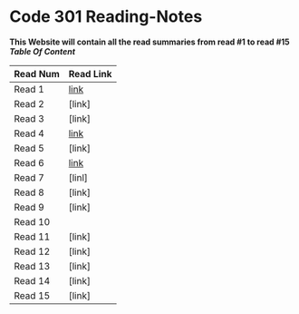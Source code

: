 # Code 301 Reading-Notes
**This Website will contain all the read summaries from read #1 to read #15**
***Table Of Content***

Read Num | Read Link
---------|----------
Read 1   | [link](https://sarahmalash.github.io/reading-notes1/read1)
Read 2   | [link]
Read 3   | [link]
Read 4   | [link](https://sarahmalash.github.io/reading-notes1/read4)
Read 5   | [link]
Read 6   | [link](https://sarahmalash.github.io/reading-notes1/read6)
Read 7   | [linl]
Read 8   | [link]
Read 9   | [link]
Read 10  |
Read 11  |[link]
Read 12  |[link]
Read 13  |[link]
Read 14  |[link]
Read 15  |[link]